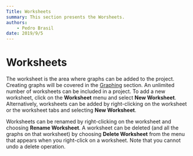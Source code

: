 ```yaml
---
Title: Worksheets
summary: This section presents the Worsheets.
authors:
    - Pedro Brasil   
date: 2019/9/5
---
```


# Worksheets

The worksheet is the area where graphs can be added to the project. Creating graphs will be covered in the [Graphing](../5_Graphing/5_Graphing.md) section. An unlimited number of worksheets can be included in a project. To add a new worksheet, click on the __Worksheet__ menu and select __New Worksheet__. Alternatively, worksheets can be added by right-clicking on the worksheet or the worksheet tabs and selecting __New Worksheet__.

Worksheets can be renamed by right-clicking on the worksheet and choosing __Rename Worksheet__.  A worksheet can be deleted (and all the graphs on that worksheet) by choosing __Delete Worksheet__ from the menu that appears when you right-click on a worksheet. Note that you cannot undo a delete operation.
